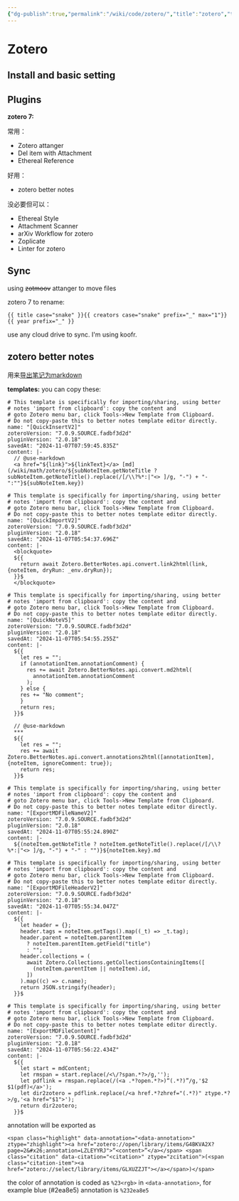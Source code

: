 ```yaml
---
{"dg-publish":true,"permalink":"/wiki/code/zotero/","title":"zotero","tags":["pkm"],"created":"2025-06-16T14:31:20.014+08:00"}
---
```



# Zotero

## Install and basic setting

## Plugins

**zotero 7:**

常用：

- Zotero attanger
- Del item with Attachment
- Ethereal Reference

好用：

- zotero better notes

没必要但可以：

- Ethereal Style
- Attachment Scanner
- arXiv Workflow for zotero
- Zoplicate
- Linter for zotero

## Sync

using ~~zotmoov~~ attanger to move files

zotero 7 to rename:

```
{{ title case="snake" }}{{ creators case="snake" prefix="_" max="1"}}{{ year prefix="_" }}
```

use any cloud drive to sync. I'm using koofr.

## zotero better notes

用来[导出笔记为markdown](/wiki/code/3in1wiki)

**templates:** you can copy these:

```quickinsert
# This template is specifically for importing/sharing, using better
# notes 'import from clipboard': copy the content and
# goto Zotero menu bar, click Tools->New Template from Clipboard.
# Do not copy-paste this to better notes template editor directly.
name: "[QuickInsertV2]"
zoteroVersion: "7.0.9.SOURCE.fadbf3d2d"
pluginVersion: "2.0.18"
savedAt: "2024-11-07T07:59:45.835Z"
content: |-
  // @use-markdown
  <a href="${link}">${linkText}</a> [md](/wiki/math/zotero/${subNoteItem.getNoteTitle ? subNoteItem.getNoteTitle().replace(/[/\\?%*:|"<> ]/g, "-") + "-":""}${subNoteItem.key})

```

```quickimport
# This template is specifically for importing/sharing, using better
# notes 'import from clipboard': copy the content and
# goto Zotero menu bar, click Tools->New Template from Clipboard.
# Do not copy-paste this to better notes template editor directly.
name: "[QuickImportV2]"
zoteroVersion: "7.0.9.SOURCE.fadbf3d2d"
pluginVersion: "2.0.18"
savedAt: "2024-11-07T05:54:37.696Z"
content: |-
  <blockquote>
  ${{
    return await Zotero.BetterNotes.api.convert.link2html(link, {noteItem, dryRun: _env.dryRun});
  }}$
  </blockquote>

```

```quicknote
# This template is specifically for importing/sharing, using better
# notes 'import from clipboard': copy the content and
# goto Zotero menu bar, click Tools->New Template from Clipboard.
# Do not copy-paste this to better notes template editor directly.
name: "[QuickNoteV5]"
zoteroVersion: "7.0.9.SOURCE.fadbf3d2d"
pluginVersion: "2.0.18"
savedAt: "2024-11-07T05:54:55.255Z"
content: |-
  ${{
    let res = "";
    if (annotationItem.annotationComment) {
      res += await Zotero.BetterNotes.api.convert.md2html(
        annotationItem.annotationComment
      );
    } else {
  	res += "No comment";
    }
    return res;
  }}$

  // @use-markdown
  ***
  ${{
  	let res = "";
    res += await Zotero.BetterNotes.api.convert.annotations2html([annotationItem], {noteItem, ignoreComment: true});
    return res;
  }}$
```

```exportmdfilename
# This template is specifically for importing/sharing, using better
# notes 'import from clipboard': copy the content and
# goto Zotero menu bar, click Tools->New Template from Clipboard.
# Do not copy-paste this to better notes template editor directly.
name: "[ExportMDFileNameV2]"
zoteroVersion: "7.0.9.SOURCE.fadbf3d2d"
pluginVersion: "2.0.18"
savedAt: "2024-11-07T05:55:24.890Z"
content: |-
  ${(noteItem.getNoteTitle ? noteItem.getNoteTitle().replace(/[/\\?%*:|"<> ]/g, "-") + "-" : "")}${noteItem.key}.md
```

```exportmdfileheader
# This template is specifically for importing/sharing, using better
# notes 'import from clipboard': copy the content and
# goto Zotero menu bar, click Tools->New Template from Clipboard.
# Do not copy-paste this to better notes template editor directly.
name: "[ExportMDFileHeaderV2]"
zoteroVersion: "7.0.9.SOURCE.fadbf3d2d"
pluginVersion: "2.0.18"
savedAt: "2024-11-07T05:55:34.047Z"
content: |-
  ${{
    let header = {};
    header.tags = noteItem.getTags().map((_t) => _t.tag);
    header.parent = noteItem.parentItem
      ? noteItem.parentItem.getField("title")
      : "";
    header.collections = (
      await Zotero.Collections.getCollectionsContainingItems([
        (noteItem.parentItem || noteItem).id,
      ])
    ).map((c) => c.name);
    return JSON.stringify(header);
  }}$
```

```exportmdfilecontent
# This template is specifically for importing/sharing, using better
# notes 'import from clipboard': copy the content and
# goto Zotero menu bar, click Tools->New Template from Clipboard.
# Do not copy-paste this to better notes template editor directly.
name: "[ExportMDFileContent]"
zoteroVersion: "7.0.9.SOURCE.fadbf3d2d"
pluginVersion: "2.0.18"
savedAt: "2024-11-07T05:56:22.434Z"
content: |-
  ${{
    let start = mdContent;
    let rmspan = start.replace(/<\/?span.*?>/g,'');
    let pdflink = rmspan.replace(/(<a .*?open.*?>)“(.*?)”/g,'$2 $1(pdf)</a>');
    let dir2zotero = pdflink.replace(/<a href.*?zhref="(.*?)" ztype.*?>/g,'<a href="$1">');
    return dir2zotero;
  }}$
```

annotation will be exported as

```
<span class="highlight" data-annotation="<data-annotation>" ztype="zhighlight"><a href="zotero://open/library/items/G4BKVA2X?page=2&#x26;annotation=LZLEYYRJ">“<content>”</a></span> <span class="citation" data-citation="<citation>" ztype="zcitation">(<span class="citation-item"><a href="zotero://select/library/items/GLXUZZJT"></a></span>)</span>
```

the color of annotation is coded as `%23<rgb>` in `<data-annotation>`, for
example blue (#2ea8e5) annotation is `%232ea8e5`
